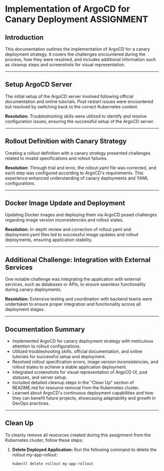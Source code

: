 # Implementation of ArgoCD for Canary Deployment ASSIGNMENT

## Introduction
This documentation outlines the implementation of ArgoCD for a canary deployment strategy. It covers the challenges encountered during the process, how they were resolved, and includes additional information such as cleanup steps and screenshots for visual representation.

---

## Setup ArgoCD Server
The initial setup of the ArgoCD server involved following official documentation and online tutorials. Post-restart issues were encountered but resolved by switching back to the correct Kubernetes context.

**Resolution:** Troubleshooting skills were utilized to identify and resolve configuration issues, ensuring the successful setup of the ArgoCD server.

---

## Rollout Definition with Canary Strategy
Creating a rollout definition with a canary strategy presented challenges related to invalid specifications and rollout failures.

**Resolution:** Through trial and error, the rollout.yaml file was corrected, and each step was configured according to ArgoCD's requirements. This experience enhanced understanding of canary deployments and YAML configurations.

---

## Docker Image Update and Deployment
Updating Docker images and deploying them via ArgoCD posed challenges regarding image version inconsistencies and rollout states.

**Resolution:** In-depth review and correction of rollout.yaml and deployment.yaml files led to successful image updates and rollout deployments, ensuring application stability.

---

## Additional Challenge: Integration with External Services
One notable challenge was integrating the application with external services, such as databases or APIs, to ensure seamless functionality during canary deployments.

**Resolution:** Extensive testing and coordination with backend teams were undertaken to ensure proper integration and functionality across all deployment stages.

---

## Documentation Summary

- Implemented ArgoCD for canary deployment strategy with meticulous attention to rollout configurations.
- Utilized troubleshooting skills, official documentation, and online tutorials for successful setup and deployment.
- Resolved rollout specification errors, image version inconsistencies, and rollout states to achieve a stable application deployment.
- Integrated screenshots for visual representation of ArgoCD UI, pod statuses, and server setup.
- Included detailed cleanup steps in the "Clean Up" section of README.md for resource removal from the Kubernetes cluster.
- Learned about ArgoCD's continuous deployment capabilities and how they can benefit future projects, showcasing adaptability and growth in DevOps practices.

---

## Clean Up
To cleanly remove all resources created during this assignment from the Kubernetes cluster, follow these steps:

1. **Delete Deployed Application:**
   Run the following command to delete the rollout my-app-rollout:
   ```bash
   kubectl delete rollout my-app-rollout

